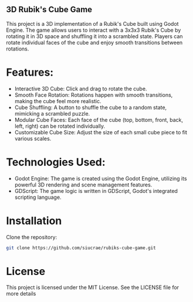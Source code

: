 ## 3D Rubik's Cube Game

This project is a 3D implementation of a Rubik's Cube built using Godot Engine. The game allows users to interact with a 3x3x3 Rubik's Cube by rotating it in 3D space and shuffling it into a scrambled state. Players can rotate individual faces of the cube and enjoy smooth transitions between rotations.

# Features:

- Interactive 3D Cube: Click and drag to rotate the cube.
- Smooth Face Rotation: Rotations happen with smooth transitions, making the cube feel more realistic.
- Cube Shuffling: A button to shuffle the cube to a random state, mimicking a scrambled puzzle.
- Modular Cube Faces: Each face of the cube (top, bottom, front, back, left, right) can be rotated individually.
- Customizable Cube Size: Adjust the size of each small cube piece to fit various scales.

# Technologies Used:

- Godot Engine: The game is created using the Godot Engine, utilizing its powerful 3D rendering and scene management features.
- GDScript: The game logic is written in GDScript, Godot's integrated scripting language.

# Installation

  Clone the repository:

```bash
git clone https://github.com/siucrae/rubiks-cube-game.git
```

# License

This project is licensed under the MIT License. See the LICENSE file for more details
